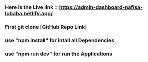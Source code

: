 ### Here is the Live link = https://admin-dashboard-nafisa-lubaba.netlify.app/
### First git clone [GitHub Repo Link]
### use "npm install" for intall all Dependencies
### use "npm run dev" for run the Applications


